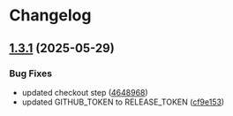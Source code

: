 # Changelog

## [1.3.1](https://github.com/Pragyanshu-rai/phylax_design/compare/v1.3.0...v1.3.1) (2025-05-29)


### Bug Fixes

* updated checkout step ([4648968](https://github.com/Pragyanshu-rai/phylax_design/commit/4648968465ac9f038344f0b63ce8d449a8409380))
* updated GITHUB_TOKEN to RELEASE_TOKEN ([cf9e153](https://github.com/Pragyanshu-rai/phylax_design/commit/cf9e1536c282ef1a35fdd43b9d18ae969ac29b76))
